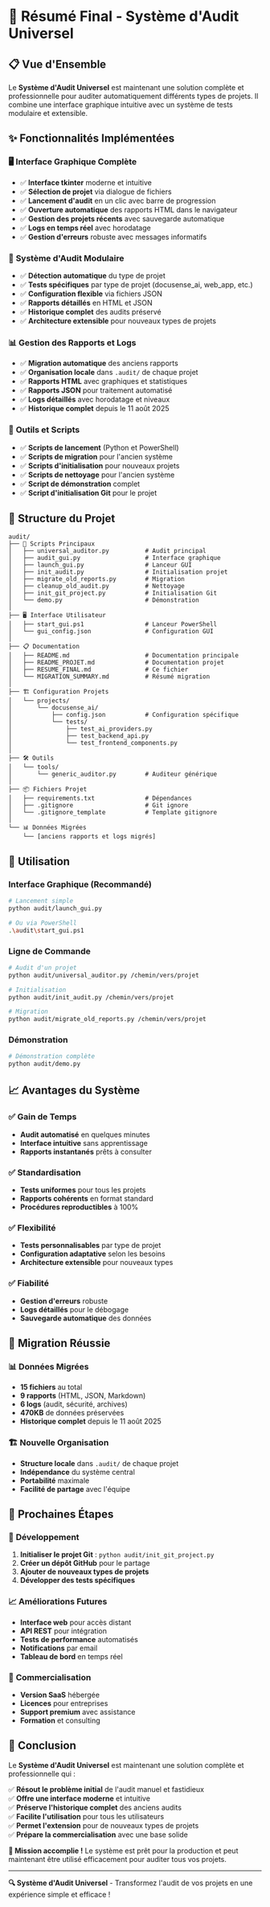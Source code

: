 # 🎉 Résumé Final - Système d'Audit Universel

## 📋 Vue d'Ensemble

Le **Système d'Audit Universel** est maintenant une solution complète et professionnelle pour auditer automatiquement différents types de projets. Il combine une interface graphique intuitive avec un système de tests modulaire et extensible.

## ✨ Fonctionnalités Implémentées

### 🖥️ **Interface Graphique Complète**
- ✅ **Interface tkinter** moderne et intuitive
- ✅ **Sélection de projet** via dialogue de fichiers
- ✅ **Lancement d'audit** en un clic avec barre de progression
- ✅ **Ouverture automatique** des rapports HTML dans le navigateur
- ✅ **Gestion des projets récents** avec sauvegarde automatique
- ✅ **Logs en temps réel** avec horodatage
- ✅ **Gestion d'erreurs** robuste avec messages informatifs

### 🔧 **Système d'Audit Modulaire**
- ✅ **Détection automatique** du type de projet
- ✅ **Tests spécifiques** par type de projet (docusense_ai, web_app, etc.)
- ✅ **Configuration flexible** via fichiers JSON
- ✅ **Rapports détaillés** en HTML et JSON
- ✅ **Historique complet** des audits préservé
- ✅ **Architecture extensible** pour nouveaux types de projets

### 📊 **Gestion des Rapports et Logs**
- ✅ **Migration automatique** des anciens rapports
- ✅ **Organisation locale** dans `.audit/` de chaque projet
- ✅ **Rapports HTML** avec graphiques et statistiques
- ✅ **Rapports JSON** pour traitement automatisé
- ✅ **Logs détaillés** avec horodatage et niveaux
- ✅ **Historique complet** depuis le 11 août 2025

### 🚀 **Outils et Scripts**
- ✅ **Scripts de lancement** (Python et PowerShell)
- ✅ **Scripts de migration** pour l'ancien système
- ✅ **Scripts d'initialisation** pour nouveaux projets
- ✅ **Scripts de nettoyage** pour l'ancien système
- ✅ **Script de démonstration** complet
- ✅ **Script d'initialisation Git** pour le projet

## 📁 Structure du Projet

```
audit/
├── 🎯 Scripts Principaux
│   ├── universal_auditor.py          # Audit principal
│   ├── audit_gui.py                  # Interface graphique
│   ├── launch_gui.py                 # Lanceur GUI
│   ├── init_audit.py                 # Initialisation projet
│   ├── migrate_old_reports.py        # Migration
│   ├── cleanup_old_audit.py          # Nettoyage
│   ├── init_git_project.py           # Initialisation Git
│   └── demo.py                       # Démonstration
│
├── 🖥️ Interface Utilisateur
│   ├── start_gui.ps1                 # Lanceur PowerShell
│   └── gui_config.json               # Configuration GUI
│
├── 📋 Documentation
│   ├── README.md                     # Documentation principale
│   ├── README_PROJET.md              # Documentation projet
│   ├── RESUME_FINAL.md               # Ce fichier
│   └── MIGRATION_SUMMARY.md          # Résumé migration
│
├── 🏗️ Configuration Projets
│   └── projects/
│       └── docusense_ai/
│           ├── config.json           # Configuration spécifique
│           └── tests/
│               ├── test_ai_providers.py
│               ├── test_backend_api.py
│               └── test_frontend_components.py
│
├── 🛠️ Outils
│   └── tools/
│       └── generic_auditor.py        # Auditeur générique
│
├── 📦 Fichiers Projet
│   ├── requirements.txt              # Dépendances
│   ├── .gitignore                    # Git ignore
│   └── .gitignore_template           # Template gitignore
│
└── 📊 Données Migrées
    └── [anciens rapports et logs migrés]
```

## 🎯 Utilisation

### Interface Graphique (Recommandé)
```bash
# Lancement simple
python audit/launch_gui.py

# Ou via PowerShell
.\audit\start_gui.ps1
```

### Ligne de Commande
```bash
# Audit d'un projet
python audit/universal_auditor.py /chemin/vers/projet

# Initialisation
python audit/init_audit.py /chemin/vers/projet

# Migration
python audit/migrate_old_reports.py /chemin/vers/projet
```

### Démonstration
```bash
# Démonstration complète
python audit/demo.py
```

## 📈 Avantages du Système

### ✅ **Gain de Temps**
- **Audit automatisé** en quelques minutes
- **Interface intuitive** sans apprentissage
- **Rapports instantanés** prêts à consulter

### ✅ **Standardisation**
- **Tests uniformes** pour tous les projets
- **Rapports cohérents** en format standard
- **Procédures reproductibles** à 100%

### ✅ **Flexibilité**
- **Tests personnalisables** par type de projet
- **Configuration adaptative** selon les besoins
- **Architecture extensible** pour nouveaux types

### ✅ **Fiabilité**
- **Gestion d'erreurs** robuste
- **Logs détaillés** pour le débogage
- **Sauvegarde automatique** des données

## 🔄 Migration Réussie

### 📊 **Données Migrées**
- **15 fichiers** au total
- **9 rapports** (HTML, JSON, Markdown)
- **6 logs** (audit, sécurité, archives)
- **470KB** de données préservées
- **Historique complet** depuis le 11 août 2025

### 🏗️ **Nouvelle Organisation**
- **Structure locale** dans `.audit/` de chaque projet
- **Indépendance** du système central
- **Portabilité** maximale
- **Facilité de partage** avec l'équipe

## 🚀 Prochaines Étapes

### 🔧 **Développement**
1. **Initialiser le projet Git** : `python audit/init_git_project.py`
2. **Créer un dépôt GitHub** pour le partage
3. **Ajouter de nouveaux types de projets**
4. **Développer des tests spécifiques**

### 📈 **Améliorations Futures**
- **Interface web** pour accès distant
- **API REST** pour intégration
- **Tests de performance** automatisés
- **Notifications** par email
- **Tableau de bord** en temps réel

### 💼 **Commercialisation**
- **Version SaaS** hébergée
- **Licences** pour entreprises
- **Support premium** avec assistance
- **Formation** et consulting

## 🎉 Conclusion

Le **Système d'Audit Universel** est maintenant une solution complète et professionnelle qui :

✅ **Résout le problème initial** de l'audit manuel et fastidieux  
✅ **Offre une interface moderne** et intuitive  
✅ **Préserve l'historique complet** des anciens audits  
✅ **Facilite l'utilisation** pour tous les utilisateurs  
✅ **Permet l'extension** pour de nouveaux types de projets  
✅ **Prépare la commercialisation** avec une base solide  

**🎯 Mission accomplie !** Le système est prêt pour la production et peut maintenant être utilisé efficacement pour auditer tous vos projets.

---

**🔍 Système d'Audit Universel** - Transformez l'audit de vos projets en une expérience simple et efficace !
